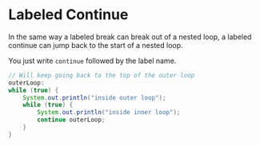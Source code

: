 # Labeled Continue

In the same way a labeled break can break out of a nested loop, a labeled continue
can jump back to the start of a nested loop.

You just write `continue` followed by the label name.

```java
// Will keep going back to the top of the outer loop
outerLoop:
while (true) {
    System.out.println("inside outer loop");
    while (true) {
        System.out.println("inside inner loop");
        continue outerLoop;
    }
}
```

